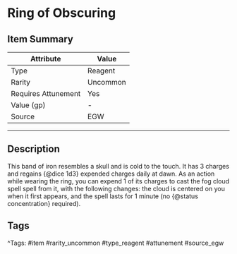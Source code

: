 # Ring of Obscuring

## Item Summary

| Attribute            | Value                        |
|----------------------|------------------------------|
| Type                 | Reagent |
| Rarity               | Uncommon             |
| Requires Attunement  | Yes                |
| Value (gp)           | -    |
| Source               | EGW |

---

## Description

This band of iron resembles a skull and is cold to the touch. It has 3 charges and regains {@dice 1d3} expended charges daily at dawn. As an action while wearing the ring, you can expend 1 of its charges to cast the fog cloud spell spell from it, with the following changes: the cloud is centered on you when it first appears, and the spell lasts for 1 minute (no {@status concentration} required).

## Tags

^Tags: #item #rarity_uncommon #type_reagent #attunement #source_egw